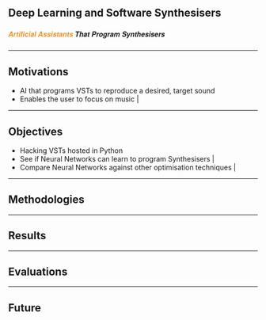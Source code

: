 ## Deep Learning and Software Synthesisers
##### <span style="font-family:Helvetica Neue; font-weight:bold"><span style="color:#e49436">Artificial Assistants</span> That Program Synthesisers</span>

---

## Motivations

- AI that programs VSTs to reproduce a desired, target sound
- Enables the user to focus on music |

---

## Objectives

- Hacking VSTs hosted in Python
- See if Neural Networks can learn to program Synthesisers |
- Compare Neural Networks against other optimisation techniques |

---

## Methodologies

---

## Results

---

## Evaluations

---

## Future
